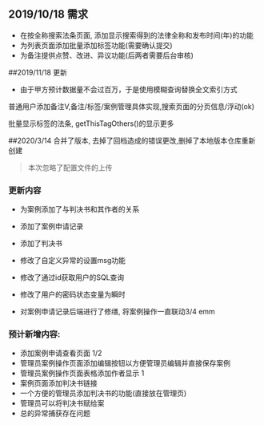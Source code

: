 ## 2019/10/18 需求
- 在按全称搜索法条页面, 添加显示搜索得到的法律全称和发布时间(年)的功能
- 为列表页面添加批量添加标签功能(需要确认提交)
- 为备注提供点赞、改进、异议功能(后两者需要后台审核) 

##2019/11/18 更新
- 由于甲方预计数据量不会过百万，于是使用模糊查询替换全文索引方式

普通用户添加备注V,备注/标签/案例管理具体实现,搜索页面的分页信息/浮动(ok)

批量显示标签的法条, getThisTagOthers()的显示更多

##2020/3/14
合并了版本, 去掉了回档造成的错误更改,删掉了本地版本仓库重新创建

> 本次忽略了配置文件的上传


### 更新内容
- 为案例添加了与判决书和其作者的关系
- 添加了案例申请记录
- 添加了判决书
- 修改了自定义异常的设置msg功能
- 修改了通过id获取用户的SQL查询
- 修改了用户的密码状态变量为瞬时

- 对案例申请记录后端进行了修缮, 将案例操作一直联动3/4
emm

### 预计新增内容: 
- 添加案例申请查看页面 1/2
- 管理员案例操作页面添加编辑按钮以方便管理员编辑并直接保存案例
- 管理员案例操作页面表格添加作者显示 1
- 案例页面添加判决书链接
- 一个方便的管理员添加判决书的功能(直接放在管理页)
- 管理员可以将判决书赋给案
- 总的异常捕获存在问题

